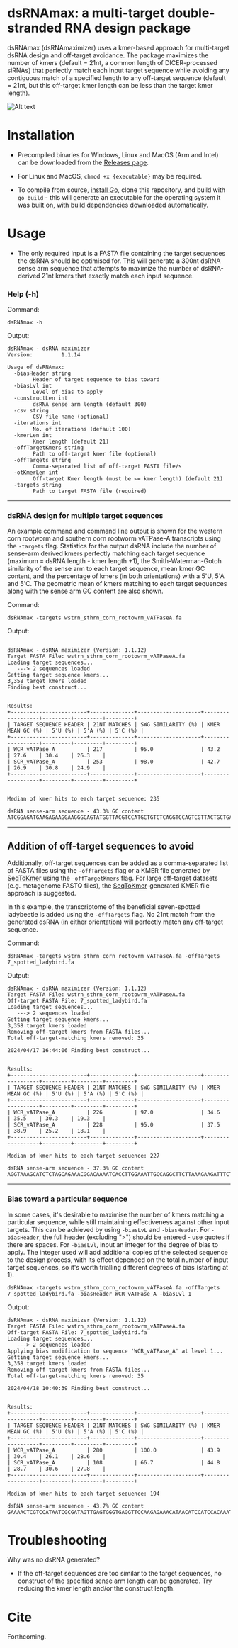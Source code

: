 # dsRNAmax: a multi-target double-stranded RNA design package 

dsRNAmax (dsRNAmaximizer) uses a kmer-based approach for multi-target dsRNA design and off-target avoidance. The package maximizes the number of kmers (default = 21nt, a common length of DICER-processed siRNAs) that perfectly match each input target sequence while avoiding any contiguous match of a specified length to any off-target sequence (default = 21nt, but this off-target kmer length can be less than the target kmer length).
    

![Alt text](./bioinf_github.jpg "dsRNA design")


# Installation

- Precompiled binaries for Windows, Linux and MacOS (Arm and Intel) can be downloaded from the [Releases page](https://github.com/sfletc/dsRNAmax/releases). 

- For Linux and MacOS, ```chmod +x {executable}``` may be required.  

- To compile from source, [install Go](https://go.dev/doc/install), clone this repository, and build with ```go build``` - this will generate an executable for the operating system it was built on, with build dependencies downloaded automatically.      


# Usage

- The only required input is a FASTA file containing the target sequences the dsRNA should be optimised for. This will generate a 300nt dsRNA sense arm sequence that attempts to maximize the number of dsRNA-derived 21nt kmers that exactly match each input sequence.

### Help (-h) 

Command:
```
dsRNAmax -h
```
Output:
```
dsRNAmax - dsRNA maximizer
Version:         1.1.14

Usage of dsRNAmax:
  -biasHeader string
    	Header of target sequence to bias toward
  -biasLvl int
    	Level of bias to apply
  -constructLen int
    	dsRNA sense arm length (default 300)
  -csv string
    	CSV file name (optional)
  -iterations int
    	No. of iterations (default 100)
  -kmerLen int
    	Kmer length (default 21)
  -offTargetKmers string
    	Path to off-target kmer file (optional)
  -offTargets string
    	Comma-separated list of off-target FASTA file/s
  -otKmerLen int
    	Off-target Kmer length (must be <= kmer length) (default 21)
  -targets string
    	Path to target FASTA file (required)

```
-----

### dsRNA design for multiple target sequences

An example command and command line output is shown for the western corn rootworm and southern corn rootworm vATPase-A transcripts using the ```-targets``` flag.  Statistics for the output dsRNA include the number of sense-arm derived kmers perfectly matching each target sequence (maximum = dsRNA length - kmer length +1), the Smith-Waterman-Gotoh similarity of the sense arm to each target sequence, mean kmer GC content, and the percentage of kmers (in both orientations) with a 5'U, 5'A and 5'C.  The geometric mean of kmers matching to each target sequences along with the sense arm GC content are also shown.  

Command:
```
dsRNAmax -targets wstrn_sthrn_corn_rootowrm_vATPaseA.fa 

```
Output:
```

dsRNAmax - dsRNA maximizer (Version: 1.1.12)
Target FASTA File: wstrn_sthrn_corn_rootowrm_vATPaseA.fa
Loading target sequences...
   ---> 2 sequences loaded
Getting target sequence kmers...
3,358 target kmers loaded
Finding best construct...


Results:
+------------------------+--------------+--------------------+------------------+---------+---------+---------+
| TARGET SEQUENCE HEADER | 21NT MATCHES | SWG SIMILARITY (%) | KMER MEAN GC (%) | 5'U (%) | 5'A (%) | 5'C (%) |
+------------------------+--------------+--------------------+------------------+---------+---------+---------+
| WCR_vATPase_A          | 217          | 95.0               | 43.2             | 27.6    | 30.4    | 26.3    |
| SCR_vATPase_A          | 253          | 98.0               | 42.7             | 26.9    | 30.8    | 24.9    |
+------------------------+--------------+--------------------+------------------+---------+---------+---------+


Median of kmer hits to each target sequence: 235

dsRNA sense-arm sequence - 43.3% GC content
ATCGGAGATGAAGAGAAGGAAGGGCAGTATGGTTACGTCCATGCTGTCTCAGGTCCAGTCGTTACTGCTGAGAAAATGTCTGGTTCTGCTATGTACGAACTGGTACGTGTCGGATACTATGAGCTGGTAGGAGAAATCATTAGATTGGAAGGTGACATGGCTACTATTCAGGTATATGAAGAAACTTCTGGTGTAACCGTTGGTGATCCAGTATTAAGAACTGGTAAACCACTTTCAGTAGAACTTGGACCTGGTATTATGGGTTCCATTTTTGATGGTATCCAACGTCCATTGAAAGAC

```
-----

## Addition of off-target sequences to avoid

Additionally, off-target sequences can be added as a comma-separated list of FASTA files using the ```-offTargets``` flag or a KMER file generated by [SeqToKmer](https://github.com/sfletc/SeqToKmer) using the ```-offTargetKmers``` flag.  For large off-target datasets (e.g. metagenome FASTQ files), the [SeqToKmer](https://github.com/sfletc/SeqToKmer)-generated KMER file approach is suggested.  

In this example, the transcriptome of the beneficial seven-spotted ladybeetle is added using the ```-offTargets``` flag.  No 21nt match from the generated dsRNA (in either orientation) will perfectly match any off-target sequence.

Command:
```
dsRNAmax -targets wstrn_sthrn_corn_rootowrm_vATPaseA.fa -offTargets 7_spotted_ladybird.fa 
```
Output:
```
dsRNAmax - dsRNA maximizer (Version: 1.1.12)
Target FASTA File: wstrn_sthrn_corn_rootowrm_vATPaseA.fa
Off-target FASTA File: 7_spotted_ladybird.fa
Loading target sequences...
   ---> 2 sequences loaded
Getting target sequence kmers...
3,358 target kmers loaded
Removing off-target kmers from FASTA files...
Total off-target-matching kmers removed: 35

2024/04/17 16:44:06 Finding best construct...


Results:
+------------------------+--------------+--------------------+------------------+---------+---------+---------+
| TARGET SEQUENCE HEADER | 21NT MATCHES | SWG SIMILARITY (%) | KMER MEAN GC (%) | 5'U (%) | 5'A (%) | 5'C (%) |
+------------------------+--------------+--------------------+------------------+---------+---------+---------+
| WCR_vATPase_A          | 226          | 97.0               | 34.6             | 35.5    | 30.3    | 19.3    |
| SCR_vATPase_A          | 228          | 95.0               | 37.5             | 38.9    | 25.2    | 18.1    |
+------------------------+--------------+--------------------+------------------+---------+---------+---------+

Median of kmer hits to each target sequence: 227

dsRNA sense-arm sequence - 37.3% GC content
AGGTAAAGCATCTCTAGCAGAAACGGACAAAATCACCTTGGAAATTGCCAGGCTTCTTAAAGAAGATTTCTTGCAACAAAACTCATACTCTTCTTATGACAGATTCTGTCCATTCTATAAAACTGTCGGTATGTTGAGAAACATGATCGGTTTGTACGATATGGCGAGACACGCCGTAGAATCAACCGCACAATCAGAAAATAAGATCACTTGGAACGTAATAAGAGATTCAATGAGTGGAATTTTATATCAACTTAGCAGTATGAAATTTAAGGATCCCGTAAAAGATGGTGAAGCTAA

```
----

### Bias toward a particular sequence

In some cases, it's desirable to maximise the number of kmers matching a particular sequence, while still maintaining effectiveness against other input targets.  This can be achieved by using ```-biasLvL``` and ```-biasHeader```.  For ```-biasHeader```, the full header (excluding ">") should be entered - use quotes if there are spaces.  For ```-biasLvl```, input an integer for the degree of bias to apply.  The integer used will add additional copies of the selected sequence to the design process, with its effect depended on the total number of input target sequences, so it's worth trialling different degrees of bias (starting at 1).  

```
dsRNAmax -targets wstrn_sthrn_corn_rootowrm_vATPaseA.fa -offTargets 7_spotted_ladybird.fa -biasHeader WCR_vATPase_A -biasLvl 1
```

Output:

```
dsRNAmax - dsRNA maximizer (Version: 1.1.12)
Target FASTA File: wstrn_sthrn_corn_rootowrm_vATPaseA.fa
Off-target FASTA File: 7_spotted_ladybird.fa
Loading target sequences...
   ---> 2 sequences loaded
Applying bias modification to sequence 'WCR_vATPase_A' at level 1...
Getting target sequence kmers...
3,358 target kmers loaded
Removing off-target kmers from FASTA files...
Total off-target-matching kmers removed: 35

2024/04/18 10:40:39 Finding best construct...


Results:
+------------------------+--------------+--------------------+------------------+---------+---------+---------+
| TARGET SEQUENCE HEADER | 21NT MATCHES | SWG SIMILARITY (%) | KMER MEAN GC (%) | 5'U (%) | 5'A (%) | 5'C (%) |
+------------------------+--------------+--------------------+------------------+---------+---------+---------+
| WCR_vATPase_A          | 280          | 100.0              | 43.9             | 30.4    | 26.1    | 28.6    |
| SCR_vATPase_A          | 108          | 66.7               | 44.8             | 28.7    | 30.6    | 27.8    |
+------------------------+--------------+--------------------+------------------+---------+---------+---------+

Median of kmer hits to each target sequence: 194

dsRNA sense-arm sequence - 43.7% GC content
GAAAACTCGTCCATAATCGCGATAGTTGAGTGGGTGAGGTTCCAAGAGAAACATAACATCCATCCACAAATATGTCGAAAGTAAGGATCGGAGATGAAGAGAAGGAAGGGCAGTATGGTTATGTCCATGCTGTCTCAGGTCCAGTCGTTACTGCTGAGAAAATGTCTGGTTCTGCTATGTACGAACTGGTACGTGTCGGATACTATGAGCTGGTAGGAGAAATCATTAGATTGGAAGGTGACATGGCTACTATTCAGGTATACGAAGAAACATCAGGTGTAACTGTTGGTGATCCAGTAT
```

# Troubleshooting

Why was no dsRNA generated?
- If the off-target sequences are too similar to the target sequences, no construct of the specified sense arm length can be generated.  Try reducing the kmer length and/or the construct length.  


# Cite

Forthcoming.  
